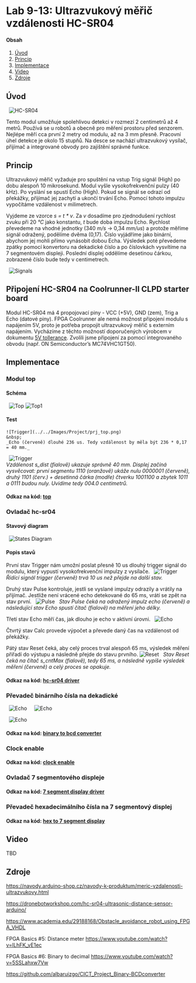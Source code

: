 # Lab 9-13: Ultrazvukový měřič vzdálenosti HC-SR04

#### Obsah

1. [Úvod](#Úvod)
2. [Princip](#Princip)
3. [Implementace](#Implementace)
4. [Video](#Video)
5. [Zdroje](#Zdroje)

## Úvod

&nbsp;
    ![HC-SR04](../../Images/Project/prj_meric.png)
    &nbsp;
    
Tento modul umožňuje spolehlivou detekci v rozmezí 2 centimetrů až 4 metrů. Používá se u robotů a obecně pro měření prostoru před senzorem. Nejlépe měří cca první 2 metry od modulu, až na 3 mm přesně. Pracovní úhel detekce je okolo 15 stupňů. Na desce se nachází ultrazvukový vysílač, přijímač a integrované obvody pro zajištění správné funkce.

## Princip

Ultrazvukový měřič vyžaduje pro spuštění na vstup Trig signál (High) po dobu alespoň 10 mikrosekund. Modul vyšle vysokofrekvenční pulzy (40 kHz). Po vyslání se spustí Echo (High). Pokud se signál se odrazí od překážky, přijímač jej zachytí a ukončí trvání Echo. Pomocí tohoto impulzu vypočítáme vzdálenost v milimetrech.  

Vyjdeme ze vzorce _s = t * v_. Za _v_ dosadíme pro zjednodušení rychlost zvuku při 20 _°C_ jako konstantu, _t_ bude doba impulzu Echo. Rychlost převedeme na vhodné jednotky (340 _m/s_ -> 0,34 _mm/us_) a protože měříme signál odražený, podělíme dvěma (0,17). Číslo vyjádříme jako binární, abychom jej mohli přímo vynásobit dobou Echa. Výsledek poté převedeme zpátky pomocí konvertoru na dekadické číslo a po číslovkách vysvítíme na 7 segmentovém displeji. Poslední displej oddělíme desetinou čárkou, zobrazené číslo bude tedy v centimetrech.

&nbsp;
    ![Signals](../../Images/Project/prj_signaly.png)
    &nbsp;

## Připojení HC-SR04 na Coolrunner-II CLPD starter board

Modul HC-SR04 má 4 propojovací piny - VCC (+5V), GND (zem), Trig a Echo (datové piny). FPGA Coolrunner ale nemá možnost připojení modulu s napájením 5V, proto je potřeba propojit ultrazvukový měřič s externím napájením. Vycházíme z těchto možností doporučených výrobcem v dokumentu [5V tollerance](/Labs/Project/5vtollerance.pdf). Zvolili jsme připojení za pomocí integrovaného obvodu (např. ON Semiconductor’s MC74VHC1GT50).
 
## Implementace

### Modul top

#### Schéma
&nbsp;
    ![Top](../../Images/Project/prj_top_sch.png)
    ![Top1](../../Images/Project/prj_top1_sch.png)
    
#### Test
    ![Trigger](../../Images/Project/prj_top.png)
    &nbsp;
    _Echo (červeně) dlouhé 236 us. Tedy vzdálenost by měla být 236 * 0,17 = 40 mm._
&nbsp;
    ![Trigger](../../Images/Project/prj_top1.png)  
    _Vzdálenost s_dist (fialově) ukazuje správně 40 mm. Displej začíná vysvěcovat: první segmentu 1110 (oranžově) ukáže nulu 0000001 (červeně), druhý 1101 (červ.) + desetinná čárka (modře) čtverku 1001100 a zbytek 1011 a 0111 budou nuly. Uvidíme tedy 004.0 centimetrů._
#### Odkaz na kód: [top](/Labs/Project/hc-sr04_edit/Top.vhd)

### Ovladač hc-sr04 

#### Stavový diagram
&nbsp;
    ![States Diagram](../../Images/Project/prj_states.png)
#### Popis stavů    
První stav Trigger nám umožní poslat přesně 10 us dlouhý trigger signál do modulu, který vypustí vysokofrekvenční impulzy z vysílače.
&nbsp;
    ![Trigger](../../Images/Project/prj_trig.png)
    &nbsp;
    _Řídící signál trigger (červeně) trvá 10 us než přejde na další stav._
    
Druhý stav Pulse kontroluje, jestli se vyslané impulzy odrazily a vrátily na přijímač. Jestliže není vrácené echo detekované do 65 ms, vrátí se zpět na stav první.
&nbsp;
    ![Pulse](../../Images/Project/prj_pulse.png)
    &nbsp;
    _Stav Pulse čeká na odražený impulz echo (červeně) a následující stav Echo spustí čítač (fialově) na měření jeho délky._
    
Třetí stav Echo měří čas, jak dlouho je echo v aktivní úrovni.
&nbsp;
    ![Echo](../../Images/Project/prj_echo.png)
    
Čtvrtý stav Calc provede výpočet a převede daný čas na vzdálenost od překážky.

Pátý stav Reset čeká, aby celý proces trval alespoň 65 ms, výsledek měření přiřadí do výstupu a následně přejde do stavu prvního.
    ![Reset](../../Images/Project/prj_reset.png)
    &nbsp;
    _Stav Reset čeká na čítač s_cntMax (fialově), tedy 65 ms, a následně vypíše výsledek měření (červeně) a celý proces se opakuje._
#### Odkaz na kód: [hc-sr04 driver](/Labs/Project/hc-sr04_edit/hc_sr04.vhd)

### Převadeč binárního čísla na dekadické
&nbsp;
    ![Echo](../../Images/Project/prj_bin_bcd.png)
    &nbsp;
&nbsp;
    ![Echo](../../Images/Project/prj_bin_bcd_proc.png)
    &nbsp;


&nbsp;
    ![Echo](../../Images/Project/prj_bin2bcd.png)
    &nbsp;
#### Odkaz na kód: [binary to bcd converter](/Labs/Project/hc-sr04_edit/binary_2bcd.vhd)

### Clock enable
#### Odkaz na kód: [clock enable](/Labs/Project/hc-sr04_edit/clock_enable.vhd)

### Ovladač 7 segmentového displeje
#### Odkaz na kód: [7 segment display driver](/Labs/Project/hc-sr04_edit/driver_7seg.vhd)

### Převadeč hexadecimálního čísla na 7 segmentový displej
#### Odkaz na kód: [hex to 7 segment display](/Labs/Project/hc-sr04_edit/hex_to_7seg.vhd)


## Video

TBD

## Zdroje

https://navody.arduino-shop.cz/navody-k-produktum/meric-vzdalenosti-ultrazvukovy.html

https://dronebotworkshop.com/hc-sr04-ultrasonic-distance-sensor-arduino/

https://www.academia.edu/29188168/Obstacle_avoidance_robot_using_FPGA_VHDL

FPGA Basics #5: Distance meter https://www.youtube.com/watch?v=lLhFK_vE1ec

FPGA Basics #6: Binary to decimal https://www.youtube.com/watch?v=5SSLahxw7Vw

https://github.com/albaruizgo/CICT_Project_Binary-BCDconverter

